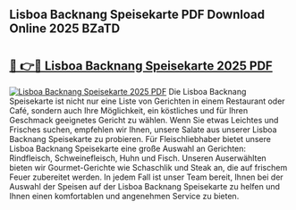 ## Lisboa Backnang Speisekarte PDF Download Online 2025 BZaTD

# <h2><a href="http://gc781gf.nevu.top/?p=Lisboa+Backnang+Speisekarte">🔗 👉🔴 Lisboa Backnang Speisekarte 2025 PDF</a></h2>

[![Lisboa Backnang Speisekarte 2025 PDF](https://i.imgur.com/dBaPXMq.png)](http://gc781gf.nevu.top/?p=Lisboa+Backnang+Speisekarte)
Die Lisboa Backnang Speisekarte ist nicht nur eine Liste von Gerichten in einem Restaurant oder Café, sondern auch Ihre Möglichkeit, ein köstliches und für Ihren Geschmack geeignetes Gericht zu wählen. Wenn Sie etwas Leichtes und Frisches suchen, empfehlen wir Ihnen, unsere Salate aus unserer Lisboa Backnang Speisekarte zu probieren. Für Fleischliebhaber bietet unsere Lisboa Backnang Speisekarte eine große Auswahl an Gerichten: Rindfleisch, Schweinefleisch, Huhn und Fisch. Unseren Auserwählten bieten wir Gourmet-Gerichte wie Schaschlik und Steak an, die auf frischem Feuer zubereitet werden. In jedem Fall ist unser Team bereit, Ihnen bei der Auswahl der Speisen auf der Lisboa Backnang Speisekarte zu helfen und Ihnen einen komfortablen und angenehmen Service zu bieten.
